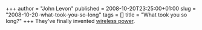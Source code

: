 +++
author = "John Levon"
published = 2008-10-20T23:25:00+01:00
slug = "2008-10-20-what-took-you-so-long"
tags = []
title = "What took you so long?"
+++
They've finally invented [wireless
power](http://blogs.intel.com/research/2008/08/you_have_to_see_thiswireless_p.php).
